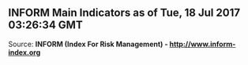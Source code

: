 ## INFORM Main Indicators as of Tue, 18 Jul 2017 03:26:34 GMT

Source: **INFORM (Index For Risk Management) - http://www.inform-index.org**